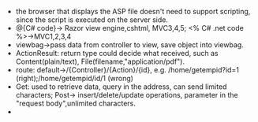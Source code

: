 - the browser that displays the ASP file doesn't need to support scripting, since the script is executed on the server side.
- @{C# code}-> Razor view engine,cshtml, MVC3,4,5; <% C# .net code %>->MVC1,2,3,4
- viewbag->pass data from controller to view, save object into viewbag.
- ActionResult: return type could decide what received, such as Content(plain/text), File(filename,"application/pdf"). 
- route: default->/{Controller}/{Action}/{id}, e.g. /home/getempid?id=1 (right);/home/getempid/id/1 (wrong)
- Get: used to retrieve data, query in the address, can send limited characters; Post-> insert/delete/update operations, parameter in the "request body",unlimited characters.
- 
